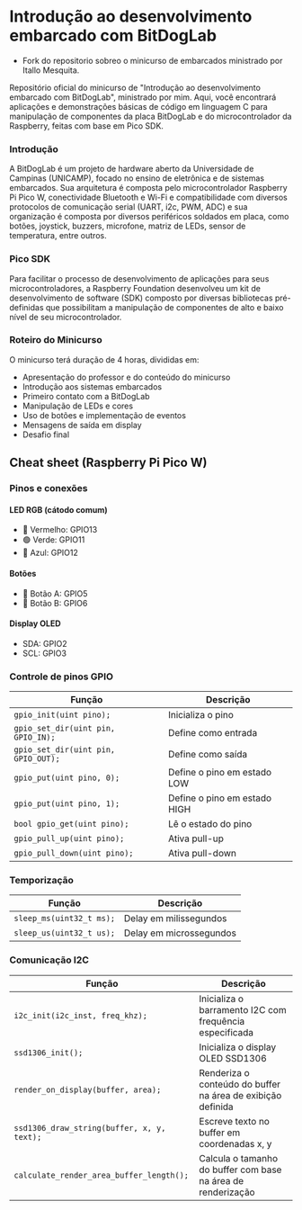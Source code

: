 # Introdução ao desenvolvimento embarcado com BitDogLab
- Fork do repositorio sobreo o minicurso de embarcados ministrado por Itallo Mesquita.
  
Repositório oficial do minicurso de "Introdução ao desenvolvimento embarcado com BitDogLab", ministrado por mim. Aqui, você encontrará aplicações e demonstrações básicas de código em linguagem C para manipulação de componentes da placa BitDogLab e do microcontrolador da Raspberry, feitas com base em Pico SDK.

### Introdução
A BitDogLab é um projeto de hardware aberto da Universidade de Campinas (UNICAMP), focado no ensino de eletrônica e de sistemas embarcados. Sua arquitetura é composta pelo microcontrolador Raspberry Pi Pico W, conectividade Bluetooth e Wi-Fi e compatibilidade com diversos protocolos de comunicação serial (UART, i2c, PWM, ADC) e sua organização é composta por diversos periféricos soldados em placa, como botões, joystick, buzzers, microfone, matriz de LEDs, sensor de temperatura, entre outros.

### Pico SDK
Para facilitar o processo de desenvolvimento de aplicações para seus microcontroladores, a Raspberry Foundation desenvolveu um kit de desenvolvimento de software (SDK) composto por diversas bibliotecas pré-definidas que possibilitam a manipulação de componentes de alto e baixo nível de seu microcontrolador.

### Roteiro do Minicurso
O minicurso terá duração de 4 horas, divididas em:

- Apresentação do professor e do conteúdo do minicurso
- Introdução aos sistemas embarcados
- Primeiro contato com a BitDogLab
- Manipulação de LEDs e cores
- Uso de botões e implementação de eventos
- Mensagens de saída em display
- Desafio final

## Cheat sheet (Raspberry Pi Pico W)

### Pinos e conexões
#### LED RGB (cátodo comum)
- 🔴 Vermelho: GPIO13
- 🟢 Verde: GPIO11
- 🔵 Azul: GPIO12

#### Botões
- 🔘 Botão A: GPIO5
- 🔘 Botão B: GPIO6

#### Display OLED
- SDA: GPIO2
- SCL: GPIO3


### Controle de pinos GPIO
| Função | Descrição |
| ----------------| ----- |
| `gpio_init(uint pino);`| Inicializa o pino |
| `gpio_set_dir(uint pin, GPIO_IN);`| Define como entrada |
| `gpio_set_dir(uint pin, GPIO_OUT);`| Define como saída |
| `gpio_put(uint pino, 0);`| Define o pino em estado LOW |
| `gpio_put(uint pino, 1);`| Define o pino em estado HIGH |
| `bool gpio_get(uint pino);`| Lê o estado do pino |
| `gpio_pull_up(uint pino);`| Ativa pull-up |
| `gpio_pull_down(uint pino);`| Ativa pull-down |

### Temporização
| Função | Descrição |
| ----------------| ----- |
| `sleep_ms(uint32_t ms);`| Delay em milissegundos  |
| `sleep_us(uint32_t us);`| Delay em microssegundos |

### Comunicação I2C
| Função | Descrição |
| ----------------| ----- |
| `i2c_init(i2c_inst, freq_khz);`| Inicializa o barramento I2C com frequência especificada |
| `ssd1306_init();`| Inicializa o display OLED SSD1306 |
| `render_on_display(buffer, area);`| Renderiza o conteúdo do buffer na área de exibição definida |
| `ssd1306_draw_string(buffer, x, y, text);`| Escreve texto no buffer em coordenadas x, y |
| `calculate_render_area_buffer_length();`| Calcula o tamanho do buffer com base na área de renderização |
